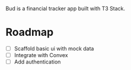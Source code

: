 Bud is a financial tracker app built with T3 Stack.


# Roadmap

- [ ] Scaffold basic ui with mock data
- [ ] Integrate with Convex
- [ ] Add authentication